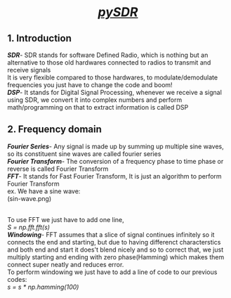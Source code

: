 <h1 align="center"> <b><i><u> pySDR</u></i></b></h1>
<h2>1. Introduction</h2>
<p><b><i>SDR</i></b>- SDR stands for software Defined Radio, which is nothing but an alternative to those old hardwares connected to radios to transmit and receive signals<br> It is very flexible compared to those hardwares, to modulate/demodulate frequencies you just have to change the code and boom! <br>
<b><i>DSP</i></b>- It stands for Digital Signal Processing, whenever we receive a signal using SDR, we convert it into complex numbers and perform math/programming on that to extract information is called DSP
<h2>2. Frequency domain</h2>
<p><b><i>Fourier Series</i></b>- Any signal is made up by summing up multiple sine waves, so its constituent sine waves are called fourier series<br>
<b><i>Fourier Transform</i></b>- The conversion of a frequency phase to time phase or reverse is called Fourier Transform<br>
<b><i>FFT</i></b>- It stands for Fast Fourier Transform, It is just an algorithm to perform Fourier Transform <br>
 ex. We have a sine wave:<br>
 (sin-wave.png)

<br> To use FFT we just have to add one line, <br><i>
S = np.fft.fft(s)</i><br>
<b><i>Windowing</i></b>- FFT assumes that a slice of signal continues infinitely so it connects the end and starting, but due to having differenct characterstics and both end and start it does't blend nicely and so to correct that, we just multiply starting and ending with zero phase(Hamming) which makes them connect super neatly and reduces error.<br>
To perform windowing we just have to add a line of code to our previous codes: <br><i>
s = s * np.hamming(100)</i>
